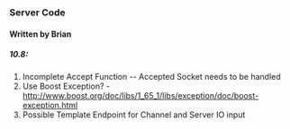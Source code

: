 ### Server Code 
#### Written by Brian

##### 10.8:
1. Incomplete Accept Function -- Accepted Socket needs to be handled
2. Use Boost Exception? - http://www.boost.org/doc/libs/1_65_1/libs/exception/doc/boost-exception.html
3. Possible Template Endpoint for Channel and Server IO input
